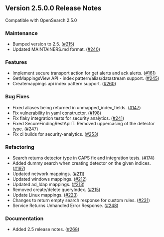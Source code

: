 ## Version 2.5.0.0 Release Notes
Compatible with OpenSearch 2.5.0

### Maintenance
* Bumped version to 2.5. ([#215](https://github.com/opensearch-project/security-analytics/pull/215))
* Updated MAINTAINERS.md format. ([#240](https://github.com/opensearch-project/security-analytics/pull/240))

### Features
* Implement secure transport action for get alerts and ack alerts. ([#161](https://github.com/opensearch-project/security-analytics/pull/161))
* GetMappingsView API - index pattern/alias/datastream support. ([#245](https://github.com/opensearch-project/security-analytics/pull/245))
* Createmappings api index pattern support. ([#260](https://github.com/opensearch-project/security-analytics/pull/260))

### Bug Fixes
* Fixed aliases being returned in unmapped_index_fields. ([#147](https://github.com/opensearch-project/security-analytics/pull/147))
* Fix vulnerability in yaml constructor. ([#198](https://github.com/opensearch-project/security-analytics/pull/198))
* Fix flaky integration tests for security analytics. ([#241](https://github.com/opensearch-project/security-analytics/pull/241))
* Fixed SecureFindingRestApiIT. Removed uppercasing of the detector type. ([#247](https://github.com/opensearch-project/security-analytics/pull/247))
* Fix ci builds for security-analytics. ([#253](https://github.com/opensearch-project/security-analytics/pull/253))

### Refactoring
* Search returns detector type in CAPS fix and integration tests. ([#174](https://github.com/opensearch-project/security-analytics/pull/174))
* Added dummy search when creating detector on the given indices. ([#197](https://github.com/opensearch-project/security-analytics/pull/197))
* Updated network mappings. ([#211](https://github.com/opensearch-project/security-analytics/pull/211))
* Updated windows mappings. ([#212](https://github.com/opensearch-project/security-analytics/pull/212))
* Updated ad_ldap mappings. ([#213](https://github.com/opensearch-project/security-analytics/pull/213))
* Removed create/delete queryIndex. ([#215](https://github.com/opensearch-project/security-analytics/pull/215))
* Update Linux mappings. ([#223](https://github.com/opensearch-project/security-analytics/pull/223))
* Changes to return empty search response for custom rules. ([#231](https://github.com/opensearch-project/security-analytics/pull/231))
* Service Returns Unhandled Error Response. ([#248](https://github.com/opensearch-project/security-analytics/pull/248))

### Documentation
* Added 2.5 release notes. ([#268](https://github.com/opensearch-project/security-analytics/pull/268))